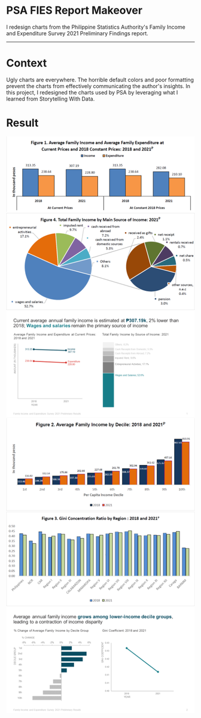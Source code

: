 # PSA FIES Report Makeover

I redesign charts from the Philippine Statistics Authority's Family Income and Expenditure Survey 2021 Preliminary Findings report.

---

# Context

Ugly charts are everywhere. The horrible default colors and poor formatting prevent the charts from effectively communicating the author's insights. In this project, I redesigned the charts used by PSA by leveraging what I learned from Storytelling With Data.

# Result

![fig1_old](images/fig1_old.png)
![fig2_old](images/fig2_old.png)
![fig12_new](images/fig12_new.png)
![fig3_old](images/fig3_old.png)
![fig4_old](images/fig4_old.png)
![fig34_new](images/fig34_new.png)
